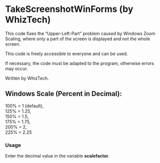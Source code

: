 # TakeScreenshotWinForms (by WhizTech)

This code fixes the “Upper-Left-Part” problem caused by Windows Zoom Scaling, where only a part of the screen is displayed and not the whole screen.

This code is freely accessible to everyone and can be used.

If necessary, the code must be adapted to the program, otherwise errors may occur.

Written by WhizTech.

## Windows Scale (Percent in Decimal):
100% = 1 (default),<br>
125% = 1.25,<br>
150% = 1.5,<br>
175% = 1.75,<br>
200% = 2,<br>
225% = 2.25
<br>
<h3>Usage</h3> Enter the decimal value in the variable <b>scalefactor</b>.
